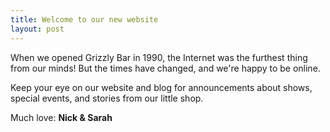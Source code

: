 ```yaml
---
title: Welcome to our new website
layout: post
---
```


When we opened Grizzly Bar in 1990, the Internet
was the furthest thing from our minds! But the times have
changed, and we're happy to be online.

Keep your eye on our website and blog for announcements
about shows, special events, and stories from our little
shop.

Much love: **Nick & Sarah**
